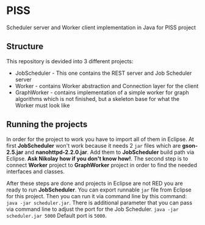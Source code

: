 # PISS
Scheduler server and Worker client implementation in Java for PISS project

## Structure
This repository is devided into 3 different projects:
* JobScheduler - This one contains the REST server and Job Scheduler server
* Worker - contains Worker abstraction and Connection layer for the client
* GraphWorker - contains implementation of a simple worker for graph algorithms which is not finished, but a skeleton base for what the Worker must look like

## Running the projects
In order for the project to work you have to import all of them in Eclipse. At first **JobScheduler** won't work because it needs 2 ```jar``` files which are **gson-2.5.jar** and **nanohttpd-2.2.0.jar**. Add them to **JobScheduler** build path via Eclipse. **Ask Nikolay how if you don't know how!**. The second step is to connect **Worker** project to **GraphWorker** project in order to find the needed interfaces and classes.

After these steps are done and projects in Eclipse are not RED you are ready to run **JobScheduler**. You can export runnable ```jar``` file from Eclipse for this project. Then you can run it via command line by this command: ```java -jar scheduler.jar```. There is additional parameter that you can pass via command line to adjust the port for the Job Scheduler. ```java -jar scheduler.jar 5000```
Default port is ```5000```.
